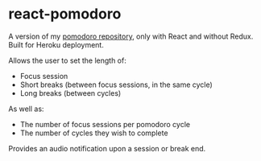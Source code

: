 # react-pomodoro
A version of my [pomodoro repository](https://github.com/Solarc117/pomodoro), only with React and without Redux. 
Built for Heroku deployment.

Allows the user to set the length of: 
- Focus session
- Short breaks (between focus sessions, in the same cycle)
- Long breaks (between cycles)

As well as:
- The number of focus sessions per pomodoro cycle
- The number of cycles they wish to complete

Provides an audio notification upon a session or break end. 

